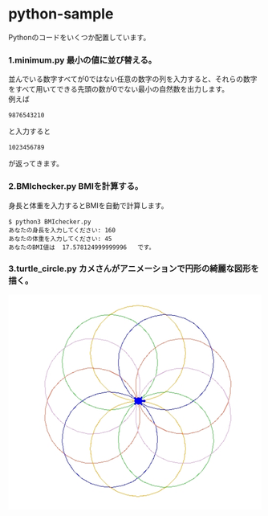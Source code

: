 # python-sample
Pythonのコードをいくつか配置しています。
### 1.minimum.py 最小の値に並び替える。  
   並んでいる数字すべてが0ではない任意の数字の列を入力すると、それらの数字をすべて用いてできる先頭の数が0でない最小の自然数を出力します。  
   例えば
   ```
   9876543210
   ```
   と入力すると
   ```
   1023456789
   ```
   が返ってきます。
### 2.BMIchecker.py BMIを計算する。  
   身長と体重を入力するとBMIを自動で計算します。  
   ```
   $ python3 BMIchecker.py 
   あなたの身長を入力してください: 160
   あなたの体重を入力してください: 45
   あなたのBMI値は  17.578124999999996   です。
   ```
### 3.turtle_circle.py カメさんがアニメーションで円形の綺麗な図形を描く。
   <img src="turtle_circle.jpg" />
